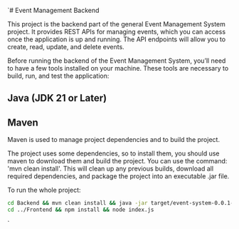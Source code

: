 `# Event Management Backend

This project is the backend part of the general Event Management System project.
It provides REST APIs for managing events, which you can access once the application
is up and running. The API endpoints will allow you to create, read, update, and delete events.

Before running the backend of the Event Management System,
you’ll need to have a few tools installed on your machine.
These tools are necessary to build, run, and test the application:
## Java (JDK 21 or Later)
## Maven
Maven is used to manage project dependencies and to build the project. 

The project uses some dependencies, so to install them, you should 
use maven to download them and build the project.
You can use the command: 'mvn clean install'.
This will clean up any previous builds, download all required dependencies,
and package the project into an executable .jar file.

To run the whole project:
```bash
cd Backend && mvn clean install && java -jar target/event-system-0.0.1-SNAPSHOT.jar
cd ../Frontend && npm install && node index.js
```
`